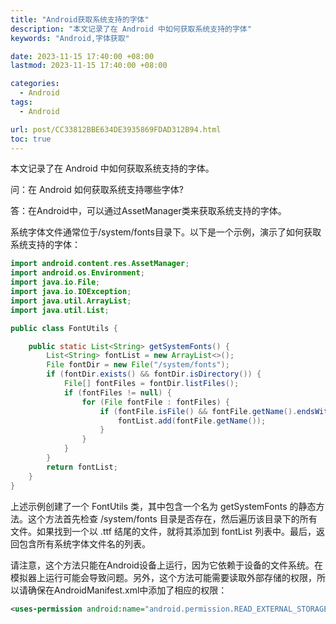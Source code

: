 ```yaml
---
title: "Android获取系统支持的字体"
description: "本文记录了在 Android 中如何获取系统支持的字体"
keywords: "Android,字体获取"

date: 2023-11-15 17:40:00 +08:00
lastmod: 2023-11-15 17:40:00 +08:00

categories:
  - Android
tags:
  - Android

url: post/CC33812BBE634DE3935869FDAD312B94.html
toc: true
---
```


本文记录了在 Android 中如何获取系统支持的字体。

<!--More-->

问：在 Android 如何获取系统支持哪些字体?

答：在Android中，可以通过AssetManager类来获取系统支持的字体。

系统字体文件通常位于/system/fonts目录下。以下是一个示例，演示了如何获取系统支持的字体：

```java
import android.content.res.AssetManager;
import android.os.Environment;
import java.io.File;
import java.io.IOException;
import java.util.ArrayList;
import java.util.List;

public class FontUtils {

    public static List<String> getSystemFonts() {
        List<String> fontList = new ArrayList<>();
        File fontDir = new File("/system/fonts");
        if (fontDir.exists() && fontDir.isDirectory()) {
            File[] fontFiles = fontDir.listFiles();
            if (fontFiles != null) {
                for (File fontFile : fontFiles) {
                    if (fontFile.isFile() && fontFile.getName().endsWith(".ttf")) {
                        fontList.add(fontFile.getName());
                    }
                }
            }
        }
        return fontList;
    }
}
```

上述示例创建了一个 FontUtils 类，其中包含一个名为 getSystemFonts 的静态方法。这个方法首先检查 /system/fonts 目录是否存在，然后遍历该目录下的所有文件。如果找到一个以 .ttf 结尾的文件，就将其添加到 fontList 列表中。最后，返回包含所有系统字体文件名的列表。

请注意，这个方法只能在Android设备上运行，因为它依赖于设备的文件系统。在模拟器上运行可能会导致问题。另外，这个方法可能需要读取外部存储的权限，所以请确保在AndroidManifest.xml中添加了相应的权限：

```xml
<uses-permission android:name="android.permission.READ_EXTERNAL_STORAGE" />
```